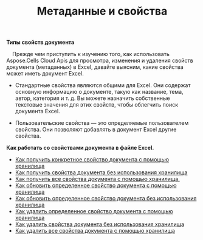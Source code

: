 ﻿---
title: Метаданные и свойства
second_title: Aspose.Cells Cloud Documen
type: docs
url: /ru/metadata/
aliases: [/document-properties/,/working-with-document-properties/]
keywords: Get, delete, and update metadata from excel files
description: Aspose.Cells Cloud REST API поддерживает получение, удаление и обновление метаданных из файлов Excel. SDK поддерживает различные языки разработки. К ним относятся Android, C#, Go, Java, NodeJS, Perl, PHP, Python, Ruby и swift.
weight: 100
---
**Типы свойств документа**

&nbsp;&nbsp;&nbsp;&nbsp;Прежде чем приступить к изучению того, как использовать Aspose.Cells Cloud Apis для просмотра, изменения и удаления свойств документа (метаданных) в Excel, давайте выясним, какие свойства может иметь документ Excel.

- Стандартные свойства являются общими для Excel. Они содержат основную информацию о документе, такую как название, тема, автор, категория и т. д. Вы можете назначить собственные текстовые значения для этих свойств, чтобы облегчить поиск документа Excel.

- Пользовательские свойства — это определяемые пользователем свойства. Они позволяют добавлять в документ Excel другие свойства.


**Как работать со свойствами документа в файле Excel.**

- [Как получить конкретное свойство документа с помощью хранилища](/cells/ru/document-properties/get/)
- [Как получить свойства документа без использования хранилища](/cells/ru/metadata/get/)
- [Как получить все свойства документа с помощью хранилища.](/cells/ru/document-properties/get-all/)
- [Как обновить определенное свойство документа с помощью хранилища](/cells/ru/document-properties/update/)
- [Как обновить определенное свойство документа без использования хранилища](/cells/ru/metadata/update/)
- [Как удалить определенное свойство документа с помощью хранилища](/cells/ru/document-properties/delete/)
- [Как удалить свойства документа без использования хранилища](/cells/ru/metadata/delete/)
- [Как удалить все свойства документа с помощью хранилища](/cells/ru/document-properties/clear/)
